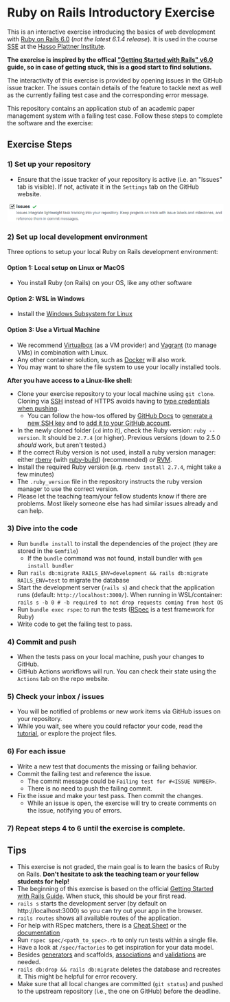 # Ruby on Rails Introductory Exercise

This is an interactive exercise introducing the basics of web development with [Ruby on Rails 6.0](https://guides.rubyonrails.org/v6.0) (*not the latest 6.1.4 release*). It is used in the course [SSE](https://hpi.de/plattner/teaching/winter-term-2021-22/scalable-software-engineering.html) at the [Hasso Plattner Institute](https://hpi.de/en/index.html).

**The exercise is inspired by the offical ["Getting Started with Rails" v6.0](https://guides.rubyonrails.org/v6.0/getting_started.html) guide, so in case of getting stuck, this is a good start to find solutions.**

The interactivity of this exercise is provided by opening issues in the GitHub issue tracker. The issues contain details of the feature to tackle next as well as the currently failing test case and the corresponding error message.

This repository contains an application stub of an academic paper management system with a failing test case. Follow these steps to complete the software and the exercise:

## Exercise Steps

### 1) Set up your repository

* Ensure that the issue tracker of your repository is active (i.e. an "Issues" tab is visible). If not, activate it in the `Settings` tab on the GitHub website.
<img src="./.github/gh_issues_setting.png" alt="drawing" width="600"/>

### 2) Set up local development environment

Three options to setup your local Ruby on Rails development environment:

#### Option 1: Local setup on Linux or MacOS
* You install Ruby (on Rails) on your OS, like any other software

#### Option 2: WSL in Windows
* Install the [Windows Subsystem for Linux](https://docs.microsoft.com/en-us/windows/wsl/install)

#### Option 3: Use a Virtual Machine
* We recommend [Virtualbox](https://www.virtualbox.org) (as a VM provider) and [Vagrant](https://gorails.com/guides/using-vagrant-for-rails-development) (to manage VMs) in combination with Linux.
* Any other container solution, such as [Docker](https://evilmartians.com/chronicles/ruby-on-whales-docker-for-ruby-rails-development) will also work.
* You may want to share the file system to use your locally installed tools.

**After you have access to a Linux-like shell:**

* Clone your exercise repository to your local machine using `git clone`. Cloning via [SSH](https://github.com/settings/ssh/new) instead of HTTPS avoids having to [type credentials when pushing](https://help.github.com/en/github/using-git/which-remote-url-should-i-use).
  * You can follow the how-tos offered by [GitHub Docs](https://docs.github.com/en/free-pro-team@latest/github/authenticating-to-github/connecting-to-github-with-ssh) to [generate a new SSH key](https://docs.github.com/en/free-pro-team@latest/github/authenticating-to-github/generating-a-new-ssh-key-and-adding-it-to-the-ssh-agent) and to [add it to your GitHub account](https://docs.github.com/en/free-pro-team@latest/github/authenticating-to-github/adding-a-new-ssh-key-to-your-github-account).
* In the newly cloned folder (`cd` into it), check the Ruby version: `ruby --version`. It should be `2.7.4` (or higher). Previous versions (down to 2.5.0 *should* work, but aren't tested.)
* If the correct Ruby version is not used, install a ruby version manager: either [rbenv](https://github.com/rbenv/rbenv#installation) (with [ruby-build](https://github.com/rbenv/ruby-build#readme)) (recommended) *or* [RVM](https://rvm.io/).
* Install the required Ruby version (e.g. `rbenv install 2.7.4`, might take a few minutes)
* The `.ruby_version` file in the repository instructs the ruby version manager to use the correct version.
* Please let the teaching team/your fellow students know if there are problems. Most likely someone else has had similar issues already and can help.

### 3) Dive into the code

* Run `bundle install` to install the dependencies of the project (they are stored in the `Gemfile`)
  * If the `bundle` command was not found, install bundler with `gem install bundler`
* Run `rails db:migrate RAILS_ENV=development && rails db:migrate RAILS_ENV=test` to migrate the database
* Start the development server (`rails s`) and check that the application runs (default: `http://localhost:3000/`). When running in WSL/container: `rails s -b 0 # -b required to not drop requests coming from host OS`
* Run `bundle exec rspec` to run the tests ([RSpec](http://rspec.info/) is a test framework for Ruby)
* Write code to get the failing test to pass.

### 4) Commit and push

* When the tests pass on your local machine, push your changes to GitHub.
* GitHub Actions workflows will run. You can check their state using the `Actions` tab on the repo website.

### 5) Check your inbox / issues

* You will be notified of problems or new  work items via GitHub issues on your repository.
* While you wait, see where you could refactor your code, read the [tutorial](https://guides.rubyonrails.org/getting_started.html), or explore the project files.

### 6) For each issue

* Write a new test that documents the missing or failing behavior.
* Commit the failing test and reference the issue.
  * The commit message could be `Failing test for #<ISSUE NUMBER>`.
  * There is no need to push the failing commit.
* Fix the issue and make your test pass. Then commit the changes.
  * While an issue is open, the exercise will try to create comments on the issue, notifying you of errors.

### 7) Repeat steps 4 to 6 until the exercise is complete.

## Tips

* This exercise is not graded, the main goal is to learn the basics of Ruby on Rails. **Don't hesitate to ask the teaching team or your fellow students for help!**
* The beginning of this exercise is based on the official [Getting Started with Rails Guide](https://guides.rubyonrails.org/getting_started.html). When stuck, this should be your first read.
* `rails s` starts the development server (by default on http://localhost:3000) so you can try out your app in the browser.
* `rails routes` shows all available routes of the application.
* For help with RSpec matchers, there is a [Cheat Sheet](https://devhints.io/capybara#rspec) or the [documentation](http://www.rubydoc.info/github/teamcapybara/capybara/#Querying)
* Run `rspec spec/<path_to_spec>.rb` to only run tests within a single file.
* Have a look at `/spec/factories` to get inspiration for your data model.
* Besides [generators](https://guides.rubyonrails.org/command_line.html#rails-generate) and scaffolds, [associations](https://guides.rubyonrails.org/association_basics.html) and [validations](https://guides.rubyonrails.org/active_record_validations.html) are needed.
* `rails db:drop && rails db:migrate` deletes the database and recreates it. This might be helpful for error recovery.
* Make sure that all local changes are committed (`git status`) and pushed to the upstream repository (i.e., the one on GitHub) before the deadline.
